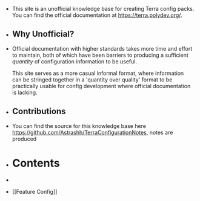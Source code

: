 - This site is an unofficial knowledge base for creating Terra config packs. You can find the official documentation at https://terra.polydev.org/.
- ## Why Unofficial?
- Official documentation with higher standards takes more time and effort to maintain, both of which have been barriers to producing a sufficient *quantity* of configuration information to be useful.
  
  This site serves as a more casual informal format, where information can be stringed together in a 'quantity over quality' format to be practically usable for config development where official documentation is lacking.
- ## Contributions
- You can find the source for this knowledge base here https://github.com/Astrashh/TerraConfigurationNotes, notes are produced
- # Contents
-
- [[Feature Config]]